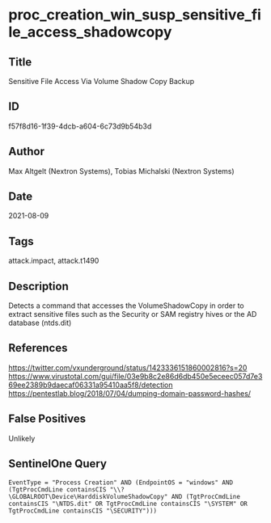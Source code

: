 # proc_creation_win_susp_sensitive_file_access_shadowcopy

## Title
Sensitive File Access Via Volume Shadow Copy Backup

## ID
f57f8d16-1f39-4dcb-a604-6c73d9b54b3d

## Author
Max Altgelt (Nextron Systems), Tobias Michalski (Nextron Systems)

## Date
2021-08-09

## Tags
attack.impact, attack.t1490

## Description
Detects a command that accesses the VolumeShadowCopy in order to extract sensitive files such as the Security or SAM registry hives or the AD database (ntds.dit)


## References
https://twitter.com/vxunderground/status/1423336151860002816?s=20
https://www.virustotal.com/gui/file/03e9b8c2e86d6db450e5eceec057d7e369ee2389b9daecaf06331a95410aa5f8/detection
https://pentestlab.blog/2018/07/04/dumping-domain-password-hashes/

## False Positives
Unlikely

## SentinelOne Query
```
EventType = "Process Creation" AND (EndpointOS = "windows" AND (TgtProcCmdLine containsCIS "\\?\GLOBALROOT\Device\HarddiskVolumeShadowCopy" AND (TgtProcCmdLine containsCIS "\NTDS.dit" OR TgtProcCmdLine containsCIS "\SYSTEM" OR TgtProcCmdLine containsCIS "\SECURITY")))

```